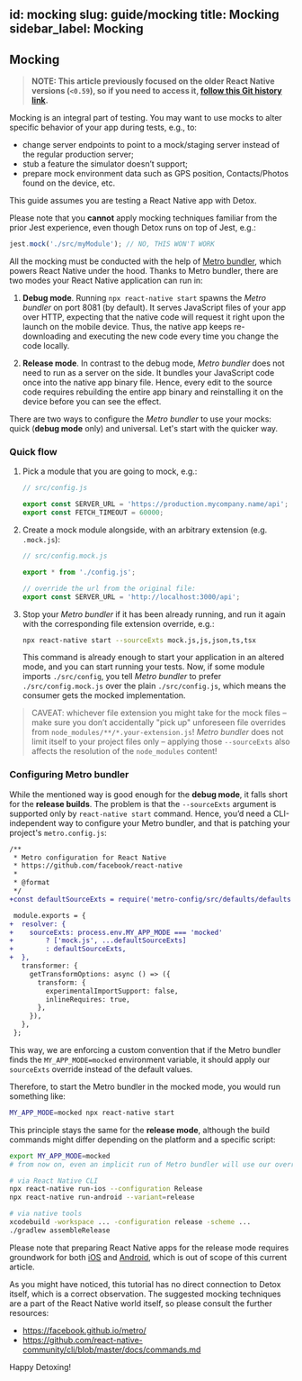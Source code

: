 id: mocking
slug: guide/mocking
title: Mocking
sidebar_label: Mocking
---

## Mocking

> **NOTE: This article previously focused on the older React Native versions (`<0.59`), so if you need to access it, [follow this Git history link](https://github.com/wix/Detox/blob/01ad250fe4168502a57339b8bcab0ec5a5c89e4b/docs/Guide.Mocking.md).**

Mocking is an integral part of testing.
You may want to use mocks to alter specific behavior of your app during tests, e.g., to:

- change server endpoints to point to a mock/staging server instead of the regular production server;
- stub a feature the simulator doesn’t support;
- prepare mock environment data such as GPS position, Contacts/Photos found on the device, etc.

This guide assumes you are testing a React Native app with Detox.

Please note that you **cannot** apply mocking techniques familiar from the prior Jest experience, even though Detox runs on top of Jest, e.g.:

```js
jest.mock('./src/myModule'); // NO, THIS WON'T WORK
```

All the mocking must be conducted with the help of [Metro bundler](https://facebook.github.io/metro), which powers React Native under the hood.
Thanks to Metro bundler, there are two modes your React Native application can run in:

1. **Debug mode**. Running `npx react-native start` spawns the _Metro bundler_ on port 8081 (by default). It serves JavaScript files of your app over HTTP, expecting that the native code will request it right upon the launch on the mobile device. Thus, the native app keeps re-downloading and executing the new code every time you change the code locally.

1. **Release mode**. In contrast to the debug mode, _Metro bundler_ does not need to run as a server on the side. It bundles your JavaScript code once into the native app binary file. Hence, every edit to the source code requires rebuilding the entire app binary and reinstalling it on the device before you can see the effect.

There are two ways to configure the _Metro bundler_ to use your mocks: quick (**debug mode** only) and universal.
Let's start with the quicker way.

### Quick flow

1. Pick a module that you are going to mock, e.g.:

   ```js file=src/config.js
   // src/config.js

   export const SERVER_URL = 'https://production.mycompany.name/api';
   export const FETCH_TIMEOUT = 60000;
   ```

1. Create a mock module alongside, with an arbitrary extension (e.g. `.mock.js`):

   ```js file=src/config.js
   // src/config.mock.js

   export * from './config.js';

   // override the url from the original file:
   export const SERVER_URL = 'http://localhost:3000/api';
   ```

1. Stop your _Metro bundler_ if it has been already running, and run it again with the corresponding file extension override, e.g.:

   ```sh
   npx react-native start --sourceExts mock.js,js,json,ts,tsx
   ```

   This command is already enough to start your application in an altered mode, and you can start running your tests. Now, if some module imports `./src/config`, you tell _Metro bundler_ to prefer `./src/config.mock.js` over the plain `./src/config.js`, which means the consumer gets the mocked implementation.

> CAVEAT: whichever file extension you might take for the mock files – make sure you don’t accidentally "pick up" unforeseen file overrides from `node_modules/**/*.your-extension.js`!
> _Metro bundler_ does not limit itself to your project files only – applying those `--sourceExts` also affects the resolution of the `node_modules` content!

### Configuring Metro bundler

While the mentioned way is good enough for the **debug mode**, it falls short for the **release builds**. The problem is that the `--sourceExts` argument is supported only by `react-native start` command. Hence, you’d need a CLI-independent way to configure your Metro bundler, and that is patching your project's `metro.config.js`:

```diff
/**
 * Metro configuration for React Native
 * https://github.com/facebook/react-native
 *
 * @format
 */
+const defaultSourceExts = require('metro-config/src/defaults/defaults').sourceExts;

 module.exports = {
+  resolver: {
+    sourceExts: process.env.MY_APP_MODE === 'mocked'
+        ? ['mock.js', ...defaultSourceExts]
+        : defaultSourceExts,
+  },
   transformer: {
     getTransformOptions: async () => ({
       transform: {
         experimentalImportSupport: false,
         inlineRequires: true,
       },
     }),
   },
 };
```

This way, we are enforcing a custom convention that if the Metro bundler finds the `MY_APP_MODE=mocked` environment variable, it should apply our `sourceExts` override instead of the default values.

Therefore, to start the Metro bundler in the mocked mode, you would run something like:

```sh
MY_APP_MODE=mocked npx react-native start
```

This principle stays the same for the **release mode**, although the build commands might differ depending on the platform and a specific script:

```sh
export MY_APP_MODE=mocked
# from now on, even an implicit run of Metro bundler will use our override

# via React Native CLI
npx react-native run-ios --configuration Release
npx react-native run-android --variant=release

# via native tools
xcodebuild -workspace ... -configuration release -scheme ...
./gradlew assembleRelease
```

Please note that preparing React Native apps for the release mode requires groundwork for both [iOS](https://reactnative.dev/docs/publishing-to-app-store) and [Android](https://reactnative.dev/docs/signed-apk-android), which is out of scope of this current article.

As you might have noticed, this tutorial has no direct connection to Detox itself, which is a correct observation.
The suggested mocking techniques are a part of the React Native world itself, so please consult the further resources:

- <https://facebook.github.io/metro/>
- <https://github.com/react-native-community/cli/blob/master/docs/commands.md>

Happy Detoxing!
